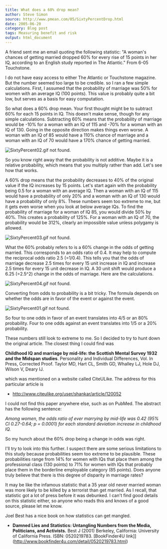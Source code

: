 ```yaml
---
title: What does a 60% drop mean?
author: Steve Simon
source: http://www.pmean.com/05/SixtyPercentDrop.html
date: 2005-06-20
category: Blog post
tags: Measuring benefit and risk
output: html_document
---
```


A friend sent me an email quoting the following statistic: "A woman's 
chances of getting married dropped 60% for every rise of 15 points in
her IQ, according to an English study reported in The Atlantic." From
6-05 Touchstone.

<!---More--->

I do not have easy access to either The Atlantic or Touchstone magazine.
But the number seemed too large to be credible. so I ran a few simple
calculations. First, I assumed that the probability of marriage was 50%
for women with an average IQ (100 points). This value is probably quite
a bit low, but serves as a basis for easy computation.

So what does a 60% drop mean. Your first thought might be to subtract
60% for each 15 points in IQ. This doesn't make sense, though for any
simple calculations. Subtracting 60% means that the probability of
marriage would be -10% for a woman with an IQ of 115 and -70% for a
woman with an IQ of 130. Going in the opposite direction makes things
even worse. A woman with an IQ of 85 would have a 110% chance of
marriage and a woman with an IQ of 70 would have a 170% chance of
getting married.

![SixtyPercent02.gif not found.](../../../web/images/05/SixtyPercentDrop01.png)

So you know right away that the probability is not additive. Maybe it is
a relative probability, which means that you multiply rather than add.
Let's see how that works.

A 60% drop means that the probability decreases to 40% of the original
value if the IQ increases by 15 points. Let's start again with the
probability being 0.5 for a woman with an average IQ. Then a woman with
an IQ of 115 would have a probability of only 20% and a woman with an IQ
of 130 would have a probability of only 8%. These numbers seem too
extreme to me, but it gets even worse when you look at below average
IQs. To find the probability of marriage for a woman of IQ 85, you would
divide 50% by 40%. This creates a probability of 125%. For a woman with
an IQ of 70, the probability would be 312%, clearly an impossible value
unless polygamy is allowed.

![SixtyPercent03.gif not found.](../../../web/images/05/SixtyPercentDrop02.png)

What the 60% probably refers to is a 60% change in the odds of getting
married. This corresponds to an odds ratio of 0.4. It may help to
compute the reciprocal odds ratio 2.5 (=1/0.4). This tells you that the
odds of marriage decrease 2.5 times for every 15 unit increase in IQ and
increase 2.5 times for every 15 unit decrease in IQ. A 30 unit shift
would produce a 6.25 (=2.5^2) change in the odds of marriage. Here are
the calculations.

![SixtyPercent04.gif not found.](../../../web/images/05/SixtyPercentDrop03.png)

Converting from odds to probability is a bit tricky. The formula depends
on whether the odds are in favor of the event or against the event.

![SixtyPercent01.gif not found.](../../../web/images/05/SixtyPercentDrop04.png)

So four to one odds in favor of an event translates into 4/5 or an 80%
probability. Four to one odds against an event translates into 1/5 or a
20% probability.

These numbers still look to extreme to me. So I decided to try to hunt
down the original article. The closest thing I could find was

**Childhood IQ and marriage by mid-life: the Scottish Mental Survey 1932
and the Midspan studies**. Personality and Individual Differences, Vol.
In Press, Corrected Proof.   Taylor MD, Hart CL, Smith GD, Whalley LJ,
Hole DJ, Wilson V, Deary IJ.

which was mentioned on a website called CiteULike. The address for this
particular article is

-   <http://www.citeulike.org/user/shankar/article/120052>

I could not find this paper anywhere else, such as on PubMed. The
abstract has the following sentence:

*Among women, the odds ratio of ever marrying by mid-life was 0.42
(95% CI 0.27-0.64; p = 0.0001) for each standard deviation increase in
childhood IQ.*

So my hunch about the 60% drop being a change in odds was right.

I'll try to look into this further. I suspect there are some serious
limitations to this study because probabilities seem too extreme to be
plausible. These probabilities range from 14% for women with IQs that
place them among the professional class (130 points) to 71% for women
with IQs   that probably place them in the borderline employable category
(85 points). Does anyone truly believe that there is this degree of
disparity in marriage rates?

It may be like the infamous statistic that a 35 year old never married
woman was more likely to be killed by a terrorist than get married. As I
recall, that statistic got a lot of press before it was debunked. I
can't find good details on this statistic either, so anyone who reads
this and knows of a good source, please let me know.

Joel Best has a nice book on how statistics can get mangled.

-   **Damned Lies and Statistics: Untangling Numbers from the Media,
    Politicians, and Activists.** Best J (2001) Berkeley, California:
    University of California Press. ISBN: 0520219783. [BookFinder4U
    link]](http://www.bookfinder4u.com/detail/0520219783.html)

